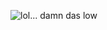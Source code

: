 ![lol](https://komarev.com/ghpvc/?username=ayushbasak&color=cb89fc&style=flat-square&label=how+many+saw+me)... damn das low
